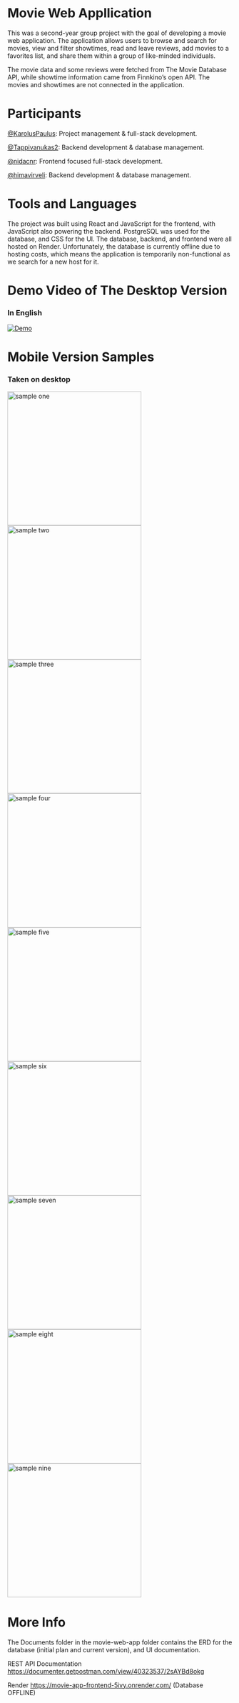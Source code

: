 # Movie Web Appllication
This was a second-year group project with the goal of developing a movie web application. The application allows users to browse and search for movies, view and filter showtimes, read and leave reviews, add movies to a favorites list, and share them within a group of like-minded individuals.

The movie data and some reviews were fetched from The Movie Database API, while showtime information came from Finnkino’s open API. The movies and showtimes are not connected in the application.

# Participants
[@KarolusPaulus](https://github.com/KarolusPaulus): Project management & full-stack development​.

[@Tappivanukas2](https://github.com/Tappivanukas2): Backend development & database management​.

[@nidacnr](https://github.com/nidacnr): Frontend focused full-stack development​.

[@himavirveli](https://github.com/himavirveli): Backend development & database management​.

# Tools and Languages
The project was built using React and JavaScript for the frontend, with JavaScript also powering the backend. PostgreSQL was used for the database, and CSS for the UI. The database, backend, and frontend were all hosted on Render. Unfortunately, the database is currently offline due to hosting costs, which means the application is temporarily non-functional as we search for a new host for it.

# Demo Video of The Desktop Version
### In English
[![Demo](https://i9.ytimg.com/vi/-bYTO3csi_Y/mqdefault.jpg?sqp=CIyRu7wG-oaymwEmCMACELQB8quKqQMa8AEB-AH-CYAChgWKAgwIABABGF4gXiheMA8=&rs=AOn4CLDxlNFnftURODRLJvVhezrmgzi1Iw)](https://www.youtube.com/watch?v=-bYTO3csi_Y)

# Mobile Version Samples
### Taken on desktop
<img src="screenshots/1.png" alt="sample one" width="300" height="auto">
<img src="screenshots/2.png" alt="sample two" width="300" height="auto">
<img src="screenshots/3.png" alt="sample three" width="300" height="auto">
<img src="screenshots/4.png" alt="sample four" width="300" height="auto">
<img src="screenshots/5.png" alt="sample five" width="300" height="auto">
<img src="screenshots/6.png" alt="sample six" width="300" height="auto">
<img src="screenshots/7.png" alt="sample seven" width="300" height="auto">
<img src="screenshots/8.png" alt="sample eight" width="300" height="auto">
<img src="screenshots/9.png" alt="sample nine" width="300" height="auto">

# More Info
The Documents folder in the movie-web-app folder contains the ERD for the
database (initial plan and current version), and UI documentation.

REST API Documentation https://documenter.getpostman.com/view/40323537/2sAYBd8okg

Render https://movie-app-frontend-5ivy.onrender.com/ (Database OFFLINE)